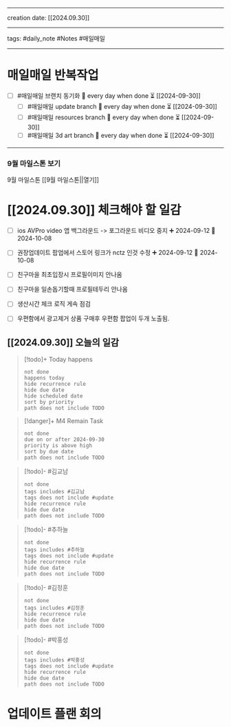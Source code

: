 
-------

creation date: [[2024.09.30]] 

--------

tags: #daily_note  #Notes #매일매일

---  
# 매일매일 반복작업 
- [ ] #매일매일 브랜치 동기화 🔁 every day when done ⏳ [[2024-09-30]] 
	- [ ] #매일매일 update branch  🔁 every day when done ⏳ [[2024-09-30]]
	- [ ] #매일매일 resources branch  🔁 every day when done ⏳ [[2024-09-30]]
	- [ ] #매일매일 3d art branch  🔁 every day when done ⏳ [[2024-09-30]]

--------

### 9월 마일스톤 보기
 9월 마일스톤 [[9월 마일스톤||열기]]



# [[2024.09.30]]  체크해야 할 일감

- [ ] ios AVPro video 앱 백그라운드 -> 포그라운드 비디오 중지 ➕ 2024-09-12  📅 2024-10-08
- [ ] 권장업데이트 팝업에서 스토어 링크가 nctz 인것 수정 ➕ 2024-09-12  📅 2024-10-08
- [ ] 친구마을 최초입장시 프로필이미지 안나옴
- [ ] 친구마을 일손돕기할때 프로필테두리 안나옴
- [ ] 생산시간 체크 로직 게속 점검
- [ ] 우편함에서 광고제거 상품 구매후 우편함 팝업이 두개 노출됨.




## [[2024.09.30]] 오늘의 일감

> [!todo]+ Today happens
> ```tasks
> not done
> happens today
> hide recurrence rule
> hide due date
> hide scheduled date
> sort by priority
> path does not include TODO
> ```

> [!danger]+ M4 Remain Task
> ```tasks
> not done
> due on or after 2024-09-30
> priority is above high
> sort by due date
> path does not include TODO
> ```

> [!todo]- #김교남 
> ```tasks
> not done
> tags includes #김교남    
> tags does not include #update
> hide recurrence rule
> hide due date
> path does not include TODO
> ```

> [!todo]- #추하늘  
> ```tasks
> not done
> tags includes #추하늘     
> tags does not include #update
> hide recurrence rule
> hide due date
> path does not include TODO
> ```

> [!todo]- #김정훈 
> ```tasks
> not done
> tags includes #김정훈    
> hide recurrence rule
> hide due date
> path does not include TODO
> ```

> [!todo]- #박홍성 
> ```tasks
> not done
> tags includes #박홍성    
> tags does not include #update
> hide recurrence rule
> hide due date
> path does not include TODO
> ```










# 업데이트 플랜 회의

